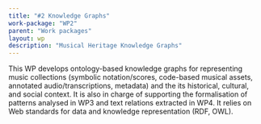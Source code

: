 ```yaml
---
title: "#2 Knowledge Graphs"
work-package: "WP2"
parent: "Work packages"
layout: wp
description: "Musical Heritage Knowledge Graphs"
--- 
```

This WP develops ontology-based knowledge graphs for representing music collections (symbolic notation/scores, code-based musical assets, annotated audio/transcriptions, metadata) and the its historical, cultural, and social context.
It is also in charge of supporting the formalisation of patterns analysed in WP3 and text relations extracted in WP4. It relies on Web standards for data and knowledge representation (RDF, OWL).
